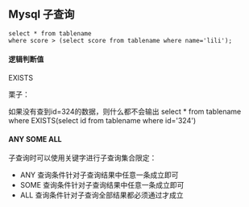 <!--
 * @Author: WeiHong Ran
 * @Date: 2019-09-07 23:10:29
 * @LastEditors: WeiHong Ran
 * @LastEditTime: 2019-09-07 23:20:44
 * @Description: Nothing
 -->
## Mysql 子查询

```
select * from tablename 
where score > (select score from tablename where name='lili'); 
```

#### 逻辑判断值

EXISTS

栗子：

如果没有查到id=324的数据，则什么都不会输出
select * from tablename
where EXISTS(select id from tablename where id='324')

#### ANY SOME ALL

子查询时可以使用关键字进行子查询集合限定：

- ANY 查询条件针对子查询结果中任意一条成立即可
- SOME 查询条件针对子查询结果中任意一条成立即可
- ALL 查询条件针对子查询全部结果都必须通过才成立


